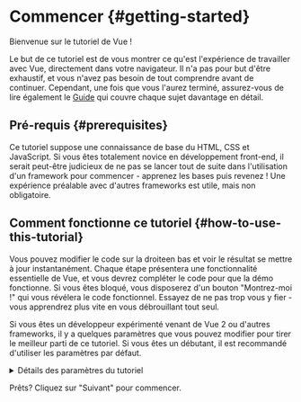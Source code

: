 # Commencer {#getting-started}

Bienvenue sur le tutoriel de Vue !

Le but de ce tutoriel est de vous montrer ce qu'est l'expérience de travailler avec Vue, directement dans votre navigateur. Il n'a pas pour but d'être exhaustif, et vous n'avez pas besoin de tout comprendre avant de continuer. Cependant, une fois que vous l'aurez terminé, assurez-vous de lire également le <a target="_blank" href="/guide/introduction.html">Guide</a> qui couvre chaque sujet davantage en détail.

## Pré-requis {#prerequisites}

Ce tutoriel suppose une connaissance de base du HTML, CSS et JavaScript. Si vous êtes totalement novice en développement front-end, il serait peut-être judicieux de ne pas se lancer tout de suite dans l'utilisation d'un framework pour commencer - apprenez les bases puis revenez ! Une expérience préalable avec d'autres frameworks est utile, mais non obligatoire.

## Comment fonctionne ce tutoriel {#how-to-use-this-tutorial}

Vous pouvez modifier le code <span class="wide">sur la droite</span><span class="narrow">en bas</span> et voir le résultat se mettre à jour instantanément. Chaque étape présentera une fonctionnalité essentielle de Vue, et vous devrez compléter le code pour que la démo fonctionne. Si vous êtes bloqué, vous disposerez d'un bouton "Montrez-moi !" qui vous révélera le code fonctionnel. Essayez de ne pas trop vous y fier - vous apprendrez plus vite en vous débrouillant tout seul.

Si vous êtes un développeur expérimenté venant de Vue 2 ou d'autres frameworks, il y a quelques paramètres que vous pouvez modifier pour tirer le meilleur parti de ce tutoriel. Si vous êtes un débutant, il est recommandé d'utiliser les paramètres par défaut.

<details>
<summary>Détails des paramètres du tutoriel</summary>

- Vue offre deux styles différents d'API: Options API et Composition API. Ce tutoriel est fait de sorte à fonctioner avec les deux variantes - vous pouvez chosir votre style préferé en utilisant le switch **Préférence d'API** situé en haut de page. <a target="_blank" href="/guide/introduction.html#api-styles">En savoir plus sur les styles d'API</a>.

- Vous pouvez également passer du mode SFC au mode HTML. Le premier affichera des exemples de code dans le format <a target="_blank" href="/guide/introduction.html#single-file-components">monofichier (SFC)</a>, qui est celui utilisé par la plupart des dévelopeurs quand il s'agit de Vue avec des outils de build.

</details>

Prêts? Cliquez sur "Suivant" pour commencer.
